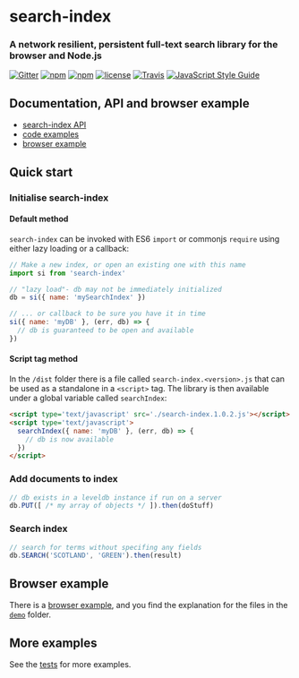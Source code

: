 # search-index

### A network resilient, persistent full-text search library for the browser and Node.js

[![Gitter](https://img.shields.io/gitter/room/nwjs/nw.js.svg?style=flat-square)](https://gitter.im/fergiemcdowall/search-index)
[![npm](https://img.shields.io/npm/v/search-index.svg?style=flat-square)](https://www.npmjs.com/package/search-index)
[![npm](https://img.shields.io/npm/dm/search-index.svg?style=flat-square)](https://npm-stat.com/charts.html?package=search-index)
[![license](https://img.shields.io/github/license/mashape/apistatus.svg?style=flat-square)](LICENCE)
[![Travis](https://img.shields.io/travis/rust-lang/rust.svg?style=flat-square)](https://travis-ci.org/fergiemcdowall/search-index)
[![JavaScript Style Guide](https://img.shields.io/badge/code_style-standard-brightgreen.svg?style=flat-square)](https://standardjs.com)


## Documentation, API and browser example

* [search-index API](https://github.com/fergiemcdowall/search-index/tree/master/docs/API.md)
* [code examples](https://github.com/fergiemcdowall/search-index/tree/master/docs/README.md)
* [browser example](https://fergiemcdowall.github.io/search-index/demo/)


## Quick start

### Initialise search-index

#### Default method

`search-index` can be invoked with ES6 `import` or commonjs `require`
using either lazy loading or a callback:

```javascript
// Make a new index, or open an existing one with this name
import si from 'search-index'

// "lazy load"- db may not be immediately initialized
db = si({ name: 'mySearchIndex' })

// ... or callback to be sure you have it in time
si({ name: 'myDB' }, (err, db) => {
  // db is guaranteed to be open and available
})
```

#### Script tag method

In the `/dist` folder there is a file called
`search-index.<version>.js` that can be used as a standalone in a
`<script>` tag. The library is then available under a global variable
called `searchIndex`:

```html
<script type='text/javascript' src='./search-index.1.0.2.js'></script>
<script type='text/javascript'>
  searchIndex({ name: 'myDB' }, (err, db) => {
    // db is now available
  })
</script>
```

### Add documents to index

```javascript
// db exists in a leveldb instance if run on a server
db.PUT([ /* my array of objects */ ]).then(doStuff)
```

### Search index

```javascript
// search for terms without specifing any fields
db.SEARCH('SCOTLAND', 'GREEN').then(result)

```


## Browser example

There is a [browser example](https://fergiemcdowall.github.io/search-index/demo/), and you find the explanation for the files in the [`demo`](https://github.com/fergiemcdowall/search-index/tree/master/demo/) folder.

## More examples

See the [tests](https://github.com/fergiemcdowall/search-index/tree/master/test) for more examples.
